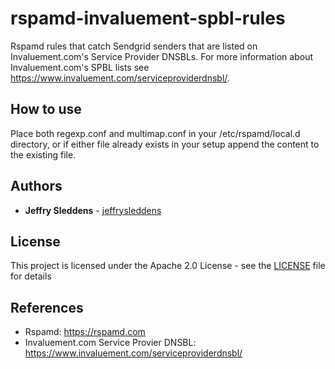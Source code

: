 # rspamd-invaluement-spbl-rules
Rspamd rules that catch Sendgrid senders that are listed on Invaluement.com's Service Provider DNSBLs. For more information about Invaluement.com's SPBL lists see <https://www.invaluement.com/serviceproviderdnsbl/>.

## How to use

Place both regexp.conf and multimap.conf in your /etc/rspamd/local.d directory, or if either file already exists in your setup append the content to the existing file.

## Authors

* **Jeffry Sleddens** - [jeffrysleddens](https://github.com/jeffrysleddens)

## License

This project is licensed under the Apache 2.0 License - see the [LICENSE](LICENSE) file for details

## References

* Rspamd: <https://rspamd.com>
* Invaluement.com Service Provier DNSBL: <https://www.invaluement.com/serviceproviderdnsbl/>

